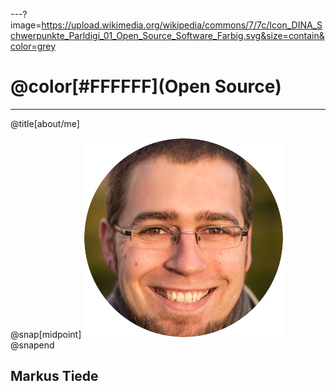 ---?image=https://upload.wikimedia.org/wikipedia/commons/7/7c/Icon_DINA_Schwerpunkte_Parldigi_01_Open_Source_Software_Farbig.svg&size=contain&color=grey

# @color[#FFFFFF](**Open Source**)

---
@title[about/me]

@snap[midpoint]
![me](https://github.com/MarkusTiede/about/raw/master/img/me-circle.png)
@snapend

## Markus Tiede
